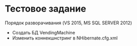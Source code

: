 ﻿# Тестовое задание
<p>Порядок разворачивания (VS 2015, MS SQL SERVER 2012)</p>
<ul>
  <li>Создать БД VendingMachine</li>
  <li>Изменить коннекшнстринг в NHibernate.cfg.xml</li>
</ul>